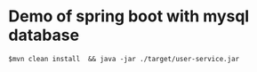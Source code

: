 # Demo of spring boot with mysql database

```
$mvn clean install  && java -jar ./target/user-service.jar
```
